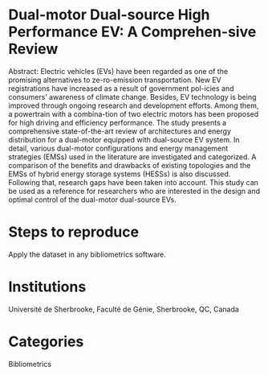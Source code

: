 # Dual-motor Dual-source High Performance EV: A Comprehen-sive Review 

Abstract: Electric vehicles (EVs) have been regarded as one of the promising alternatives to ze-ro-emission transportation. New EV registrations have increased as a result of government pol-icies and consumers’ awareness of climate change. Besides, EV technology is being improved through ongoing research and development efforts. Among them, a powertrain with a combina-tion of two electric motors has been proposed for high driving and efficiency performance. The study presents a comprehensive state-of-the-art review of architectures and energy distribution for a dual-motor equipped with dual-source EV system. In detail, various dual-motor configurations and energy management strategies (EMSs) used in the literature are investigated and categorized. A comparison of the benefits and drawbacks of existing topologies and the EMSs of hybrid energy storage systems (HESSs) is also discussed. Following that, research gaps have been taken into account. This study can be used as a reference for researchers who are interested in the design and optimal control of the dual-motor dual-source EVs.

# Steps to reproduce
Apply the dataset in any bibliometrics software.

# Institutions
Université de Sherbrooke, Faculté de Génie, Sherbrooke, QC, Canada

# Categories
Bibliometrics
